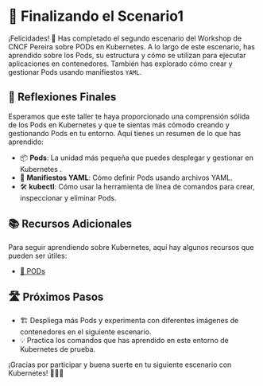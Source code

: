 # 🎉 Finalizando el Scenario1

¡Felicidades! 🚀 Has completado el segundo escenario del Workshop de CNCF Pereira sobre
PODs en Kubernetes. A lo largo de este escenario, has aprendido sobre los Pods, su estructura y cómo se utilizan para ejecutar aplicaciones en contenedores. También has explorado cómo crear y gestionar Pods usando manifiestos `YAML`.


## 🤔 Reflexiones Finales

Esperamos que este taller te haya proporcionado una comprensión sólida de los Pods en Kubernetes y que te sientas más cómodo creando y gestionando Pods en tu entorno.
Aquí tienes un resumen de lo que has aprendido:
- 📦 **Pods**: La unidad más pequeña que puedes desplegar y gestionar en Kubernetes .
- 📝 **Manifiestos YAML**: Cómo definir Pods usando archivos YAML.
- 🛠️ **kubectl**: Cómo usar la herramienta de línea de comandos para crear, inspeccionar y eliminar Pods.


## 📚 Recursos Adicionales
Para seguir aprendiendo sobre Kubernetes, aquí hay algunos recursos que pueden ser útiles:
- [📖 PODs](https://kubernetes.io/docs/concepts/workloads/pods/)

## 🛣️ Próximos Pasos
- 🏗️ Despliega más Pods y experimenta con diferentes imágenes de contenedores en el siguiente escenario.
- 💡 Practica los comandos que has aprendido en este entorno de Kubernetes de prueba.

¡Gracias por participar y buena suerte en tu siguiente escenario con Kubernetes! 🧑‍💻🌟